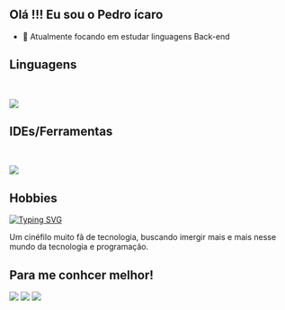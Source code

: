 ## Olá !!! Eu sou o Pedro ícaro

- 🌱 Atualmente focando em estudar linguagens Back-end

## Linguagens

<div style="display: inlineblock"><br>
<p align="left">
  <a href="https://skillicons.dev">
    <img src="https://skillicons.dev/icons?i=java,python," />
  </a>
</p>

## IDEs/Ferramentas

<div style="display: inlineblock"><br>
<p align="left">
  <a href="https://skillicons.dev">
    <img src="https://skillicons.dev/icons?i=vscode,obsidian" />
  </a>
</p>

## Hobbies 

  [![Typing SVG](https://readme-typing-svg.herokuapp.com?font=Firacode&duration=4800&vCenter=true&lines=Your+lips+my+lips)](https://git.io/typing-svg)
 

 Um cinéfilo muito fã de tecnologia, buscando imergir mais e mais nesse mundo da tecnologia e programação.
 ##
 ## Para me conhcer melhor!

 <div>
 <a href="https://www.instagram.com/pedroicarx_/"><img src="https://img.shields.io/badge/-Instagram-%23E4405F?style=for-the-badge&logo=instagram&logoColor=white" target="_blank"></a>
 <a href="josepedroicaro@gmail.com"><img src="https://img.shields.io/badge/-Gmail-%23333?style=for-the-badge&logo=gmail&logoColor=white" target="_blank"></a>
 <a href="https://www.linkedin.com/in/pedro-ícaro-0460a02b6/" target="_blank"><img src="https://img.shields.io/badge/-LinkedIn-%230077B5?style=for-the-badge&logo=linkedin&logoColor=white"></a>
 </div>
